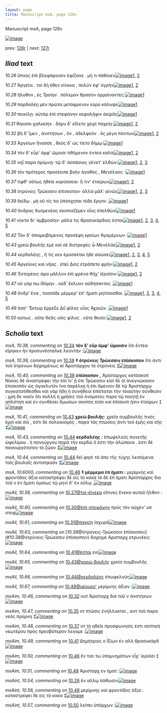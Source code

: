 ```yaml
---
layout: page
title: Manuscript msA, page 126v
---
```


Manuscript msA, page 126v

[![image](http://www.homermultitext.org/iipsrv?OBJ=IIP,1.0&FIF=/project/homer/pyramidal/deepzoom/hmt/vaimg/2017a/VA126VN_0629.tif&WID=100&CVT=JPEG)](http://www.homermultitext.org/ict2/?urn=urn:cite2:hmt:vaimg.2017a:VA126VN_0629)

prev:  [126r](../126r) | next:  [127r](../127r)

## *Iliad* text

*10.26* <a id="10.26"/> ὕπνος ἐπὶ βλεφάροισιν ἐφίζανε . μή τι πάθοιεν[![image](http://www.homermultitext.org/iipsrv?OBJ=IIP,1.0&FIF=/project/homer/pyramidal/deepzoom/hmt/vaimg/2017a/VA126VN_0629.tif&RGN=0.484,0.2179,0.409,0.0263&WID=1000&CVT=JPEG)](http://www.homermultitext.org/ict2/?urn=urn:cite2:hmt:vaimg.2017a:VA126VN_0629@0.484,0.2179,0.409,0.0263)[1](#msAint_10.54), [2](#msA_10.1)

*10.27* <a id="10.27"/> Ἀργεῖοι . τοὶ δή ἑθεν εἵνεκα , πολὺν ἐφ' ὑγρὴν[![image](http://www.homermultitext.org/iipsrv?OBJ=IIP,1.0&FIF=/project/homer/pyramidal/deepzoom/hmt/vaimg/2017a/VA126VN_0629.tif&RGN=0.484,0.2359,0.395,0.0263&WID=1000&CVT=JPEG)](http://www.homermultitext.org/ict2/?urn=urn:cite2:hmt:vaimg.2017a:VA126VN_0629@0.484,0.2359,0.395,0.0263)[1](#msA_10.36), [2](#msA_10.1)

*10.28* <a id="10.28"/> ἤλυθον , ἐς Τροίην . πόλεμον θρασὺν ὁρμαίνοντες·[![image](http://www.homermultitext.org/iipsrv?OBJ=IIP,1.0&FIF=/project/homer/pyramidal/deepzoom/hmt/vaimg/2017a/VA126VN_0629.tif&RGN=0.487,0.2577,0.416,0.0263&WID=1000&CVT=JPEG)](http://www.homermultitext.org/ict2/?urn=urn:cite2:hmt:vaimg.2017a:VA126VN_0629@0.487,0.2577,0.416,0.0263)[1](#msA_10.1)

*10.29* <a id="10.29"/> παρδαλέῃ μὲν πρῶτα μετάφρενον εὐρὺ κάλυψε[![image](http://www.homermultitext.org/iipsrv?OBJ=IIP,1.0&FIF=/project/homer/pyramidal/deepzoom/hmt/vaimg/2017a/VA126VN_0629.tif&RGN=0.487,0.275,0.416,0.0263&WID=1000&CVT=JPEG)](http://www.homermultitext.org/ict2/?urn=urn:cite2:hmt:vaimg.2017a:VA126VN_0629@0.487,0.275,0.416,0.0263)[1](#msA_10.1)

*10.30* <a id="10.30"/> ποικίλῃ· αὐτὰρ ἐπὶ στεφάνην κεφαλῇφιν ἀείρᾱς[![image](http://www.homermultitext.org/iipsrv?OBJ=IIP,1.0&FIF=/project/homer/pyramidal/deepzoom/hmt/vaimg/2017a/VA126VN_0629.tif&RGN=0.483,0.2953,0.436,0.0263&WID=1000&CVT=JPEG)](http://www.homermultitext.org/ict2/?urn=urn:cite2:hmt:vaimg.2017a:VA126VN_0629@0.483,0.2953,0.436,0.0263)[1](#msA_10.1)

*10.31* <a id="10.31"/> θήκατο χαλκείην . δόρυ δ' εἵλετο χειρὶ παχείῃ·[![image](http://www.homermultitext.org/iipsrv?OBJ=IIP,1.0&FIF=/project/homer/pyramidal/deepzoom/hmt/vaimg/2017a/VA126VN_0629.tif&RGN=0.482,0.3125,0.402,0.0263&WID=1000&CVT=JPEG)](http://www.homermultitext.org/ict2/?urn=urn:cite2:hmt:vaimg.2017a:VA126VN_0629@0.482,0.3125,0.402,0.0263)[1](#msA_10.1), [2](#msAil_10.61)

*10.32* <a id="10.32"/> βῆ δ' ΐμεν , ἀνστήσων , ὃν , ἀδελφεὸν . ὃς μέγα πάντων[![image](http://www.homermultitext.org/iipsrv?OBJ=IIP,1.0&FIF=/project/homer/pyramidal/deepzoom/hmt/vaimg/2017a/VA126VN_0629.tif&RGN=0.489,0.3313,0.408,0.0263&WID=1000&CVT=JPEG)](http://www.homermultitext.org/ict2/?urn=urn:cite2:hmt:vaimg.2017a:VA126VN_0629@0.489,0.3313,0.408,0.0263)[1](#msA_10.1), [2](#msAim_10.46)

*10.33* <a id="10.33"/> Ἀργείων ἤνασσε , θεὸς δ' ὡς τίετο δήμῳ·[![image](http://www.homermultitext.org/iipsrv?OBJ=IIP,1.0&FIF=/project/homer/pyramidal/deepzoom/hmt/vaimg/2017a/VA126VN_0629.tif&RGN=0.481,0.3516,0.351,0.0263&WID=1000&CVT=JPEG)](http://www.homermultitext.org/ict2/?urn=urn:cite2:hmt:vaimg.2017a:VA126VN_0629@0.481,0.3516,0.351,0.0263)[1](#msA_10.1)

*10.34* <a id="10.34"/> τὸν δ' εὗρ' ἀμφ' ὤμοισι τιθήμενον έντεα καλὰ[![image](http://www.homermultitext.org/iipsrv?OBJ=IIP,1.0&FIF=/project/homer/pyramidal/deepzoom/hmt/vaimg/2017a/VA126VN_0629.tif&RGN=0.482,0.3696,0.393,0.0248&WID=1000&CVT=JPEG)](http://www.homermultitext.org/ict2/?urn=urn:cite2:hmt:vaimg.2017a:VA126VN_0629@0.482,0.3696,0.393,0.0248)[1](#msA_10.1), [2](#msA_10.38)

*10.35* <a id="10.35"/> νηῒ παρα πρύμνῃ· τῷ δ' ἀσπάσιος γένετ' ἐλθών·[![image](http://www.homermultitext.org/iipsrv?OBJ=IIP,1.0&FIF=/project/homer/pyramidal/deepzoom/hmt/vaimg/2017a/VA126VN_0629.tif&RGN=0.489,0.3892,0.409,0.0278&WID=1000&CVT=JPEG)](http://www.homermultitext.org/ict2/?urn=urn:cite2:hmt:vaimg.2017a:VA126VN_0629@0.489,0.3892,0.409,0.0278)[1](#msAil_10.62), [2](#msAim_10.47), [3](#msA_10.1)

*10.36* <a id="10.36"/> τὸν πρότερος προσέειπε βοὴν ἀγαθὸς , Μενέλαος ·[![image](http://www.homermultitext.org/iipsrv?OBJ=IIP,1.0&FIF=/project/homer/pyramidal/deepzoom/hmt/vaimg/2017a/VA126VN_0629.tif&RGN=0.485,0.4065,0.398,0.0278&WID=1000&CVT=JPEG)](http://www.homermultitext.org/ict2/?urn=urn:cite2:hmt:vaimg.2017a:VA126VN_0629@0.485,0.4065,0.398,0.0278)[1](#msA_10.1)

*10.37* <a id="10.37"/> τίφθ' οὕτως ἠθεῖε κορύσσεαι· ἦ τιν' ἑταίρων[![image](http://www.homermultitext.org/iipsrv?OBJ=IIP,1.0&FIF=/project/homer/pyramidal/deepzoom/hmt/vaimg/2017a/VA126VN_0629.tif&RGN=0.485,0.4275,0.398,0.0225&WID=1000&CVT=JPEG)](http://www.homermultitext.org/ict2/?urn=urn:cite2:hmt:vaimg.2017a:VA126VN_0629@0.485,0.4275,0.398,0.0225)[1](#msAim_10.48), [2](#msA_10.1)

*10.38* <a id="10.38"/> ὀτρύνεις Τρώεσσιν ἐπίσκοπον· ἀλλὰ μάλ' αἰνῶς[![image](http://www.homermultitext.org/iipsrv?OBJ=IIP,1.0&FIF=/project/homer/pyramidal/deepzoom/hmt/vaimg/2017a/VA126VN_0629.tif&RGN=0.481,0.447,0.414,0.0225&WID=1000&CVT=JPEG)](http://www.homermultitext.org/ict2/?urn=urn:cite2:hmt:vaimg.2017a:VA126VN_0629@0.481,0.447,0.414,0.0225)[1](#msA_10.39), [2](#msA_10.1), [3](#msA_10.40)

*10.39* <a id="10.39"/> δείδω . μὴ οὔ τίς τοι ὑπόσχηται τόδε ἔργον .[![image](http://www.homermultitext.org/iipsrv?OBJ=IIP,1.0&FIF=/project/homer/pyramidal/deepzoom/hmt/vaimg/2017a/VA126VN_0629.tif&RGN=0.485,0.4666,0.361,0.0225&WID=1000&CVT=JPEG)](http://www.homermultitext.org/ict2/?urn=urn:cite2:hmt:vaimg.2017a:VA126VN_0629@0.485,0.4666,0.361,0.0225)[1](#msA_10.1)

*10.40* <a id="10.40"/> ἄνδρας δυσμενέας σκοπιαζέμεν οἶος ἐπελθὼν[![image](http://www.homermultitext.org/iipsrv?OBJ=IIP,1.0&FIF=/project/homer/pyramidal/deepzoom/hmt/vaimg/2017a/VA126VN_0629.tif&RGN=0.492,0.4801,0.404,0.0248&WID=1000&CVT=JPEG)](http://www.homermultitext.org/ict2/?urn=urn:cite2:hmt:vaimg.2017a:VA126VN_0629@0.492,0.4801,0.404,0.0248)[1](#msA_10.1)

*10.41* <a id="10.41"/> νύκτα δι' ἀμβροσίην· μάλα τις θρασυκάρδιος έσται[![image](http://www.homermultitext.org/iipsrv?OBJ=IIP,1.0&FIF=/project/homer/pyramidal/deepzoom/hmt/vaimg/2017a/VA126VN_0629.tif&RGN=0.491,0.5026,0.419,0.0248&WID=1000&CVT=JPEG)](http://www.homermultitext.org/ict2/?urn=urn:cite2:hmt:vaimg.2017a:VA126VN_0629@0.491,0.5026,0.419,0.0248)[1](#msAim_10.49), [2](#msAim_10.52), [3](#msAil_10.64), [4](#msA_10.1), [5](#msAint_10.55)

*10.42* <a id="10.42"/> Τὸν δ' ἀπαμειβόμενος προσέφη κρείων Ἀγαμέμνων ·[![image](http://www.homermultitext.org/iipsrv?OBJ=IIP,1.0&FIF=/project/homer/pyramidal/deepzoom/hmt/vaimg/2017a/VA126VN_0629.tif&RGN=0.49,0.5229,0.419,0.0248&WID=1000&CVT=JPEG)](http://www.homermultitext.org/ict2/?urn=urn:cite2:hmt:vaimg.2017a:VA126VN_0629@0.49,0.5229,0.419,0.0248)[1](#msA_10.1)

*10.43* <a id="10.43"/> χρεὼ βουλῆς ἐμὲ καὶ σὲ διοτρεφὲς ὦ Μενέλᾱε[![image](http://www.homermultitext.org/iipsrv?OBJ=IIP,1.0&FIF=/project/homer/pyramidal/deepzoom/hmt/vaimg/2017a/VA126VN_0629.tif&RGN=0.488,0.5402,0.425,0.0248&WID=1000&CVT=JPEG)](http://www.homermultitext.org/ict2/?urn=urn:cite2:hmt:vaimg.2017a:VA126VN_0629@0.488,0.5402,0.425,0.0248)[1](#msA_10.41), [2](#msA_10.1)

*10.44* <a id="10.44"/> κερδαλέης , ἥ τίς κεν ἐρύσσεται ἠδὲ σαώσει[![image](http://www.homermultitext.org/iipsrv?OBJ=IIP,1.0&FIF=/project/homer/pyramidal/deepzoom/hmt/vaimg/2017a/VA126VN_0629.tif&RGN=0.483,0.5605,0.388,0.0248&WID=1000&CVT=JPEG)](http://www.homermultitext.org/ict2/?urn=urn:cite2:hmt:vaimg.2017a:VA126VN_0629@0.483,0.5605,0.388,0.0248)[1](#msAil_10.66), [2](#msA_10.43), [3](#msA_10.44), [4](#msA_10.42), [5](#msA_10.1)

*10.45* <a id="10.45"/> Ἀργείους καὶ νῆας . ἐπεὶ Διὸς ἐτράπετο φρήν·[![image](http://www.homermultitext.org/iipsrv?OBJ=IIP,1.0&FIF=/project/homer/pyramidal/deepzoom/hmt/vaimg/2017a/VA126VN_0629.tif&RGN=0.492,0.5793,0.388,0.0248&WID=1000&CVT=JPEG)](http://www.homermultitext.org/ict2/?urn=urn:cite2:hmt:vaimg.2017a:VA126VN_0629@0.492,0.5793,0.388,0.0248)[1](#msA_10.45), [2](#msA_10.1)

*10.46* <a id="10.46"/> Ἑκτορέοις άρα μᾶλλον ἐπὶ φρένα θῆχ' ἱ̈εροῖσιν·[![image](http://www.homermultitext.org/iipsrv?OBJ=IIP,1.0&FIF=/project/homer/pyramidal/deepzoom/hmt/vaimg/2017a/VA126VN_0629.tif&RGN=0.491,0.5958,0.406,0.0248&WID=1000&CVT=JPEG)](http://www.homermultitext.org/ict2/?urn=urn:cite2:hmt:vaimg.2017a:VA126VN_0629@0.491,0.5958,0.406,0.0248)[1](#msAim_10.50), [2](#msA_10.1)

*10.47* <a id="10.47"/> οὐ γάρ πω ἰ̈δόμην . οὐδ' ἔκλυον αὐδήσαντος .[![image](http://www.homermultitext.org/iipsrv?OBJ=IIP,1.0&FIF=/project/homer/pyramidal/deepzoom/hmt/vaimg/2017a/VA126VN_0629.tif&RGN=0.493,0.6153,0.383,0.0248&WID=1000&CVT=JPEG)](http://www.homermultitext.org/ict2/?urn=urn:cite2:hmt:vaimg.2017a:VA126VN_0629@0.493,0.6153,0.383,0.0248)[1](#msA_10.1)

*10.48* <a id="10.48"/> ἄνδρ' ἕνα , τοσσάδε μέρμερ' ἐπ' ἤματι μητίσασθαι .[![image](http://www.homermultitext.org/iipsrv?OBJ=IIP,1.0&FIF=/project/homer/pyramidal/deepzoom/hmt/vaimg/2017a/VA126VN_0629.tif&RGN=0.492,0.6334,0.394,0.0248&WID=1000&CVT=JPEG)](http://www.homermultitext.org/ict2/?urn=urn:cite2:hmt:vaimg.2017a:VA126VN_0629@0.492,0.6334,0.394,0.0248)[1](#msAim_10.51), [2](#msAint_10.56), [3](#msAil_10.67), [4](#msA_10.1), [5](#msA_10.6000)

*10.49* <a id="10.49"/> ὅσσ' Ἕκτωρ ἔρρεξε Διῒ φίλος υἷας Ἀχαιῶν .[![image](http://www.homermultitext.org/iipsrv?OBJ=IIP,1.0&FIF=/project/homer/pyramidal/deepzoom/hmt/vaimg/2017a/VA126VN_0629.tif&RGN=0.495,0.6566,0.375,0.0248&WID=1000&CVT=JPEG)](http://www.homermultitext.org/ict2/?urn=urn:cite2:hmt:vaimg.2017a:VA126VN_0629@0.495,0.6566,0.375,0.0248)[1](#msA_10.1)

*10.50* <a id="10.50"/> αύτως . οὔτε θεᾶς υἱὸς φίλος . οὔτε θεοῖο·[![image](http://www.homermultitext.org/iipsrv?OBJ=IIP,1.0&FIF=/project/homer/pyramidal/deepzoom/hmt/vaimg/2017a/VA126VN_0629.tif&RGN=0.491,0.6717,0.356,0.0248&WID=1000&CVT=JPEG)](http://www.homermultitext.org/ict2/?urn=urn:cite2:hmt:vaimg.2017a:VA126VN_0629@0.491,0.6717,0.356,0.0248)[1](#msAint_10.57), [2](#msA_10.1)

## *Scholia* text

*msA, 10.38, commenting on* [10.34](#10.34)  <a id="msA_10.38"/> **τὸν δ' εῦρ ἀμφ' ὥμοισιν** ὅτι ἔντεα εἴρηκεν ἣν προσυνέσταλκε λεοντήν :[![image](http://www.homermultitext.org/iipsrv?OBJ=IIP,1.0&FIF=/project/homer/pyramidal/deepzoom/hmt/vaimg/2017a/VA126VN_0629.tif&RGN=0.2152,0.1187,0.6727,0.0383&WID=1000&CVT=JPEG)](http://www.homermultitext.org/ict2/?urn=urn:cite2:hmt:vaimg.2017a:VA126VN_0629@0.2152,0.1187,0.6727,0.0383)

*msA, 10.39, commenting on* [10.38](#10.38)  <a id="msA_10.39"/> **‡ ὁτρύνεις Τρώεσσιν ἐπίσκοπον** ὅτι ἀντι τοῦ ὀτρύνων διῃρημένως αἱ Ἀριστάρχου τὸ ὀτρύνεις ⁑[![image](http://www.homermultitext.org/iipsrv?OBJ=IIP,1.0&FIF=/project/homer/pyramidal/deepzoom/hmt/vaimg/2017a/VA126VN_0629.tif&RGN=0.2032,0.423,0.2282,0.0511&WID=1000&CVT=JPEG)](http://www.homermultitext.org/ict2/?urn=urn:cite2:hmt:vaimg.2017a:VA126VN_0629@0.2032,0.423,0.2282,0.0511)

*msA, 10.40, commenting on* [10.38](#10.38)  <a id="msA_10.40"/> **ἐπίσκοπον ,** Ἀρίσταρχος κατάσκοπ Νικίας δὲ ἀναστρέφει τὴν ἐπί ἵν' ᾖ ἐπι Τρώεσσιν εἰσὶ δὲ οἳ ἀνεγνώκασιν ἐπισκοπὸν ὡς ἀγακλυτόν ἵνα παρέλκῃ ἡ ἐπι ἄμεινον δὲ τῷ Ἀριστάρχῳ συγκατατίθεσθαι καὶ γὰρ ἥδη ἡ συνήθεια ἐπίσταται τὴν τοιαύτην σύνθεσιν : χρὴ δε νοεῖν ὅτι πολλὴ ἡ χρῆσις τοῦ ὀνόματος παρα τῷ ποιητῇ ἐν απλότητι καὶ ἐν συνθέσει δμωάων σκοπός ἐσσι καὶ ἐπίσκοπ ῇσιν ἑταίρων ⁑[![image](http://www.homermultitext.org/iipsrv?OBJ=IIP,1.0&FIF=/project/homer/pyramidal/deepzoom/hmt/vaimg/2017a/VA126VN_0629.tif&RGN=0.2042,0.4636,0.2282,0.154&WID=1000&CVT=JPEG)](http://www.homermultitext.org/ict2/?urn=urn:cite2:hmt:vaimg.2017a:VA126VN_0629@0.2042,0.4636,0.2282,0.154)

*msA, 10.41, commenting on* [10.43](#10.43)  <a id="msA_10.41"/> **χρεὼ βουλῆς·** χρεῖα συμβουλῆς τινὸς ἐμοὶ καὶ σοί , ἐστι δὲ σολοικισμὸς . παρα τὰς πτώσεις ἀντι τοῦ ἑμῆς καὶ σῆς ⁑[![image](http://www.homermultitext.org/iipsrv?OBJ=IIP,1.0&FIF=/project/homer/pyramidal/deepzoom/hmt/vaimg/2017a/VA126VN_0629.tif&RGN=0.1992,0.6101,0.2312,0.0609&WID=1000&CVT=JPEG)](http://www.homermultitext.org/ict2/?urn=urn:cite2:hmt:vaimg.2017a:VA126VN_0629@0.1992,0.6101,0.2312,0.0609)

*msA, 10.43, commenting on* [10.44](#10.44)  <a id="msA_10.43"/> **κερδαλέης :** ἐπωφελοῦς συνετῆς ὡφελίμου . ὴ πανούργου παρὰ τὴν κερδῶ ὅ ἐστι τὴν ἁλώπεκα . ἐστι δὲ πανουργότατον τὸ ζῶον ⁑[![image](http://www.homermultitext.org/iipsrv?OBJ=IIP,1.0&FIF=/project/homer/pyramidal/deepzoom/hmt/vaimg/2017a/VA126VN_0629.tif&RGN=0.2122,0.7017,0.6547,0.0398&WID=1000&CVT=JPEG)](http://www.homermultitext.org/ict2/?urn=urn:cite2:hmt:vaimg.2017a:VA126VN_0629@0.2122,0.7017,0.6547,0.0398)

*msA, 10.44, commenting on* [10.44](#10.44)  <a id="msA_10.44"/> δεῖ φησὶ τὰ ἀπο τῆς τύχης λειπόμενα ταῖς βουλαῖς ἀντισηκοῦν ⁑[![image](http://www.homermultitext.org/iipsrv?OBJ=IIP,1.0&FIF=/project/homer/pyramidal/deepzoom/hmt/vaimg/2017a/VA126VN_0629.tif&RGN=0.2082,0.7213,0.6677,0.0383&WID=1000&CVT=JPEG)](http://www.homermultitext.org/ict2/?urn=urn:cite2:hmt:vaimg.2017a:VA126VN_0629@0.2082,0.7213,0.6677,0.0383)

*msA, 10.6000, commenting on* [10.48](#10.48)  <a id="msA_10.6000"/> **‡ μέρμερα ἐπ ήματι :** μερίμνης καὶ φροντίδος ἄξια καταστρέφει δὲ εἰς τὸ κακά τὸ δὲ ἐπ ήματι Ἀρίσταρχος δια τοῦ ν ἐν ἤματι ὁμοίως τῷ μηνὶ δ' ἐν οὔλῳ ,[![image](http://www.homermultitext.org/iipsrv?OBJ=IIP,1.0&FIF=/project/homer/pyramidal/deepzoom/hmt/vaimg/2017a/VA126VN_0629.tif&RGN=0.2052,0.7633,0.6817,0.0398&WID=1000&CVT=JPEG)](http://www.homermultitext.org/ict2/?urn=urn:cite2:hmt:vaimg.2017a:VA126VN_0629@0.2052,0.7633,0.6817,0.0398)

*msAil, 10.58, commenting on* [10.27@τοὶ-εἵνεκα](#10.27@τοὶ-εἵνεκα)  <a id="msAil_10.58"/> οἴτινες ἕνεκα αυτοῦ ῆλθον :[![image](http://www.homermultitext.org/iipsrv?OBJ=IIP,1.0&FIF=/project/homer/pyramidal/deepzoom/hmt/vaimg/2017a/VA126VN_0629.tif&RGN=0.5716,0.2329,0.1231,0.0105&WID=1000&CVT=JPEG)](http://www.homermultitext.org/ict2/?urn=urn:cite2:hmt:vaimg.2017a:VA126VN_0629@0.5716,0.2329,0.1231,0.0105)

*msAil, 10.60, commenting on* [10.30@ἐπὶ-στεφάνην](#10.30@ἐπὶ-στεφάνην)  <a id="msAil_10.60"/> πρὸς τὸν αὐχέν' υπ στεφ[![image](http://www.homermultitext.org/iipsrv?OBJ=IIP,1.0&FIF=/project/homer/pyramidal/deepzoom/hmt/vaimg/2017a/VA126VN_0629.tif&RGN=0.8358,0.29,0.0761,0.015&WID=1000&CVT=JPEG)](http://www.homermultitext.org/ict2/?urn=urn:cite2:hmt:vaimg.2017a:VA126VN_0629@0.8358,0.29,0.0761,0.015)

*msAil, 10.61, commenting on* [10.31@παχείῃ](#10.31@παχείῃ)  <a id="msAil_10.61"/> ϊσχυρᾶ[![image](http://www.homermultitext.org/iipsrv?OBJ=IIP,1.0&FIF=/project/homer/pyramidal/deepzoom/hmt/vaimg/2017a/VA126VN_0629.tif&RGN=0.8348,0.3095,0.04,0.015&WID=1000&CVT=JPEG)](http://www.homermultitext.org/ict2/?urn=urn:cite2:hmt:vaimg.2017a:VA126VN_0629@0.8348,0.3095,0.04,0.015)

*msAil, 10.63, commenting on* [10.38@ὀτρύνεις-Τρώεσσιν ἐπίσκοπον](#10.38@ὀτρύνεις-Τρώεσσιν ἐπίσκοπον)  <a id="msAil_10.63"/> διηρημε Αρισταρχ οτρυνέεις[![image](http://www.homermultitext.org/iipsrv?OBJ=IIP,1.0&FIF=/project/homer/pyramidal/deepzoom/hmt/vaimg/2017a/VA126VN_0629.tif&RGN=0.5035,0.4425,0.1171,0.0135&WID=1000&CVT=JPEG)](http://www.homermultitext.org/ict2/?urn=urn:cite2:hmt:vaimg.2017a:VA126VN_0629@0.5035,0.4425,0.1171,0.0135)

*msAil, 10.64, commenting on* [10.41@ἐσται](#10.41@ἐσται)  <a id="msAil_10.64"/> ειη[![image](http://www.homermultitext.org/iipsrv?OBJ=IIP,1.0&FIF=/project/homer/pyramidal/deepzoom/hmt/vaimg/2017a/VA126VN_0629.tif&RGN=0.8779,0.4959,0.016,0.0135&WID=1000&CVT=JPEG)](http://www.homermultitext.org/ict2/?urn=urn:cite2:hmt:vaimg.2017a:VA126VN_0629@0.8779,0.4959,0.016,0.0135)

*msAil, 10.65, commenting on* [10.43@χρεὼ-βουλῆς](#10.43@χρεὼ-βουλῆς)  <a id="msAil_10.65"/> χρεία συμβουλῆς[![image](http://www.homermultitext.org/iipsrv?OBJ=IIP,1.0&FIF=/project/homer/pyramidal/deepzoom/hmt/vaimg/2017a/VA126VN_0629.tif&RGN=0.5125,0.5394,0.0781,0.009&WID=1000&CVT=JPEG)](http://www.homermultitext.org/ict2/?urn=urn:cite2:hmt:vaimg.2017a:VA126VN_0629@0.5125,0.5394,0.0781,0.009)

*msAil, 10.66, commenting on* [10.44@κερδαλέης](#10.44@κερδαλέης)  <a id="msAil_10.66"/> ἐπωφελοὺς[![image](http://www.homermultitext.org/iipsrv?OBJ=IIP,1.0&FIF=/project/homer/pyramidal/deepzoom/hmt/vaimg/2017a/VA126VN_0629.tif&RGN=0.5345,0.5597,0.0561,0.009&WID=1000&CVT=JPEG)](http://www.homermultitext.org/ict2/?urn=urn:cite2:hmt:vaimg.2017a:VA126VN_0629@0.5345,0.5597,0.0561,0.009)

*msAil, 10.67, commenting on* [10.48@μέρμερ'](#10.48@μέρμερ')  <a id="msAil_10.67"/> μερίμνης άξιον :[![image](http://www.homermultitext.org/iipsrv?OBJ=IIP,1.0&FIF=/project/homer/pyramidal/deepzoom/hmt/vaimg/2017a/VA126VN_0629.tif&RGN=0.6667,0.6258,0.0701,0.0158&WID=1000&CVT=JPEG)](http://www.homermultitext.org/ict2/?urn=urn:cite2:hmt:vaimg.2017a:VA126VN_0629@0.6667,0.6258,0.0701,0.0158)

*msAim, 10.46, commenting on* [10.32](#10.32)  <a id="msAim_10.46"/> ουτ Ἀρισταρχ διὰ τοῦ ν ἀνστήσων[![image](http://www.homermultitext.org/iipsrv?OBJ=IIP,1.0&FIF=/project/homer/pyramidal/deepzoom/hmt/vaimg/2017a/VA126VN_0629.tif&RGN=0.4284,0.3411,0.0541,0.0263&WID=1000&CVT=JPEG)](http://www.homermultitext.org/ict2/?urn=urn:cite2:hmt:vaimg.2017a:VA126VN_0629@0.4284,0.3411,0.0541,0.0263)

*msAim, 10.47, commenting on* [10.35](#10.35)  <a id="msAim_10.47"/> οτ πτῶσις ἐνήλλακται , αντ τοῦ παρα νεὸς πρύμνη ⁑[![image](http://www.homermultitext.org/iipsrv?OBJ=IIP,1.0&FIF=/project/homer/pyramidal/deepzoom/hmt/vaimg/2017a/VA126VN_0629.tif&RGN=0.4244,0.3929,0.0691,0.0391&WID=1000&CVT=JPEG)](http://www.homermultitext.org/ict2/?urn=urn:cite2:hmt:vaimg.2017a:VA126VN_0629@0.4244,0.3929,0.0691,0.0391)

*msAim, 10.48, commenting on* [10.37](#10.37)  <a id="msAim_10.48"/> οτ τὸ ηθεῖε προσφωνησίς ἐστι σεπτικὴ νεωτέρου πρὸς πρεσβύτερον λεγομε :[![image](http://www.homermultitext.org/iipsrv?OBJ=IIP,1.0&FIF=/project/homer/pyramidal/deepzoom/hmt/vaimg/2017a/VA126VN_0629.tif&RGN=0.4304,0.4328,0.0681,0.0579&WID=1000&CVT=JPEG)](http://www.homermultitext.org/ict2/?urn=urn:cite2:hmt:vaimg.2017a:VA126VN_0629@0.4304,0.4328,0.0681,0.0579)

*msAim, 10.49, commenting on* [10.41](#10.41)  <a id="msAim_10.49"/> Δημήτριος ο Ϊξίων ἐν αλλ θρασυκάρδ[![image](http://www.homermultitext.org/iipsrv?OBJ=IIP,1.0&FIF=/project/homer/pyramidal/deepzoom/hmt/vaimg/2017a/VA126VN_0629.tif&RGN=0.4334,0.5064,0.0711,0.0195&WID=1000&CVT=JPEG)](http://www.homermultitext.org/ict2/?urn=urn:cite2:hmt:vaimg.2017a:VA126VN_0629@0.4334,0.5064,0.0711,0.0195)

*msAim, 10.50, commenting on* [10.46](#10.46)  <a id="msAim_10.50"/> ἔν τισι τω ὑπομνημάτων εἶχ' ἱεροῖσι ⁑[![image](http://www.homermultitext.org/iipsrv?OBJ=IIP,1.0&FIF=/project/homer/pyramidal/deepzoom/hmt/vaimg/2017a/VA126VN_0629.tif&RGN=0.4244,0.6048,0.0691,0.0301&WID=1000&CVT=JPEG)](http://www.homermultitext.org/ict2/?urn=urn:cite2:hmt:vaimg.2017a:VA126VN_0629@0.4244,0.6048,0.0691,0.0301)

*msAim, 10.51, commenting on* [10.48](#10.48)  <a id="msAim_10.51"/> Ἀρισταρχ εν ήματ :[![image](http://www.homermultitext.org/iipsrv?OBJ=IIP,1.0&FIF=/project/homer/pyramidal/deepzoom/hmt/vaimg/2017a/VA126VN_0629.tif&RGN=0.4224,0.6356,0.0791,0.0195&WID=1000&CVT=JPEG)](http://www.homermultitext.org/ict2/?urn=urn:cite2:hmt:vaimg.2017a:VA126VN_0629@0.4224,0.6356,0.0791,0.0195)

*msAint, 10.54, commenting on* [10.26](#10.26)  <a id="msAint_10.54"/> ἐν αλλῳ πάθωσιν[![image](http://www.homermultitext.org/iipsrv?OBJ=IIP,1.0&FIF=/project/homer/pyramidal/deepzoom/hmt/vaimg/2017a/VA126VN_0629.tif&RGN=0.8589,0.2074,0.0541,0.015&WID=1000&CVT=JPEG)](http://www.homermultitext.org/ict2/?urn=urn:cite2:hmt:vaimg.2017a:VA126VN_0629@0.8589,0.2074,0.0541,0.015)

*msAint, 10.56, commenting on* [10.48](#10.48)  <a id="msAint_10.56"/> μερίμνης καὶ φροντίδος άξια : καταστρέφει δὲ εἰς τὸ κακα ⁑[![image](http://www.homermultitext.org/iipsrv?OBJ=IIP,1.0&FIF=/project/homer/pyramidal/deepzoom/hmt/vaimg/2017a/VA126VN_0629.tif&RGN=0.8709,0.6356,0.045,0.0436&WID=1000&CVT=JPEG)](http://www.homermultitext.org/ict2/?urn=urn:cite2:hmt:vaimg.2017a:VA126VN_0629@0.8709,0.6356,0.045,0.0436)

*msAint, 10.57, commenting on* [10.50](#10.50)  <a id="msAint_10.57"/> λείπει ὑπάρχων :[![image](http://www.homermultitext.org/iipsrv?OBJ=IIP,1.0&FIF=/project/homer/pyramidal/deepzoom/hmt/vaimg/2017a/VA126VN_0629.tif&RGN=0.8438,0.6777,0.0661,0.0143&WID=1000&CVT=JPEG)](http://www.homermultitext.org/ict2/?urn=urn:cite2:hmt:vaimg.2017a:VA126VN_0629@0.8438,0.6777,0.0661,0.0143)